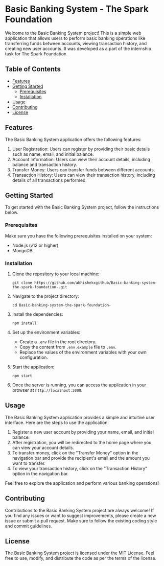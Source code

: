 # Basic Banking System - The Spark Foundation

Welcome to the Basic Banking System project! This is a simple web application that allows users to perform basic banking operations like transferring funds between accounts, viewing transaction history, and creating new user accounts. It was developed as a part of the internship task for The Spark Foundation.

## Table of Contents

- [Features](#features)
- [Getting Started](#getting-started)
  - [Prerequisites](#prerequisites)
  - [Installation](#installation)
- [Usage](#usage)
- [Contributing](#contributing)
- [License](#license)

## Features

The Basic Banking System application offers the following features:

1. User Registration: Users can register by providing their basic details such as name, email, and initial balance.
2. Account Information: Users can view their account details, including balance and transaction history.
3. Transfer Money: Users can transfer funds between different accounts.
4. Transaction History: Users can view their transaction history, including details of all transactions performed.

## Getting Started

To get started with the Basic Banking System project, follow the instructions below.

### Prerequisites

Make sure you have the following prerequisites installed on your system:

- Node.js (v12 or higher)
- MongoDB

### Installation

1. Clone the repository to your local machine:

   ```shell
   git clone https://github.com/abhishekxgithub/Basic-banking-system-the-spark-foundation-.git
   ```

2. Navigate to the project directory:

   ```shell
   cd Basic-banking-system-the-spark-foundation-
   ```

3. Install the dependencies:

   ```shell
   npm install
   ```

4. Set up the environment variables:
   - Create a `.env` file in the root directory.
   - Copy the content from `.env.example` file to `.env`.
   - Replace the values of the environment variables with your own configuration.

5. Start the application:

   ```shell
   npm start
   ```

6. Once the server is running, you can access the application in your browser at `http://localhost:3000`.

## Usage

The Basic Banking System application provides a simple and intuitive user interface. Here are the steps to use the application:

1. Register a new user account by providing your name, email, and initial balance.
2. After registration, you will be redirected to the home page where you can view your account details.
3. To transfer money, click on the "Transfer Money" option in the navigation bar and provide the recipient's email and the amount you want to transfer.
4. To view your transaction history, click on the "Transaction History" option in the navigation bar.

Feel free to explore the application and perform various banking operations!

## Contributing

Contributions to the Basic Banking System project are always welcome! If you find any issues or want to suggest improvements, please create a new issue or submit a pull request. Make sure to follow the existing coding style and commit guidelines.

## License

The Basic Banking System project is licensed under the [MIT License](https://github.com/abhishekxgithub/Basic-banking-system-the-spark-foundation-/blob/main/LICENSE). Feel free to use, modify, and distribute the code as per the terms of the license.
